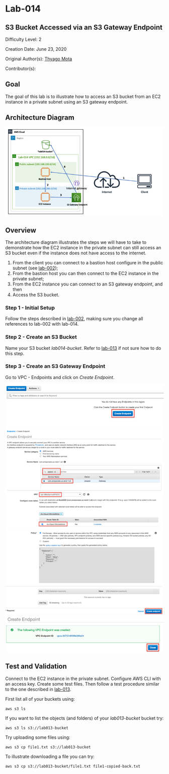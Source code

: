 # Lab-014

## S3 Bucket Accessed via an S3 Gateway Endpoint

Difficulty Level: 2

Creation Date: June 23, 2020

Original Author(s): [Thyago Mota](https://github.com/thyagomota)

Contributor(s):

## Goal
The goal of this lab is to illustrate how to access an S3 bucket from an EC2 instance in a private subnet using an S3 gateway endpoint.

## Architecture Diagram

![lab-014-arch-01](images/lab-014-arch-01.png)

## Overview
The architecture diagram illustrates the steps we will have to take to demonstrate how the EC2 instance in the private subnet can still access an S3 bucket even if the instance does not have access to the internet.

1. From the client you can connect to a bastion host configure in the public subnet (see [lab-002](../lab-002));
2. From the bastion host you can then connect to the EC2 instance in the private subnet;
3. From the EC2 instance you can connect to an S3 gateway endpoint, and then
4. Access the S3 bucket.  

### Step 1 - Initial Setup

Follow the steps described in [lab-002](../lab-002), making sure you change all references to lab-002 with lab-014.

### Step 2 - Create an S3 Bucket

Name your S3 bucket *lab014-bucket*. Refer to [lab-013](../lab-013) if not sure how to do this step.   

### Step 3 - Create an S3 Gateway Endpoint

Go to VPC - Endpoints and click on *Create Endpoint*.

![lab-014-scrn-01](images/lab-014-scrn-01.png)
![lab-014-scrn-02](images/lab-014-scrn-02.png)
![lab-014-scrn-03](images/lab-014-scrn-03.png)
![lab-014-scrn-04](images/lab-014-scrn-04.png)

## Test and Validation
Connect to the EC2 instance in the private subnet. Configure AWS CLI with an access key. Create some test files. Then follow a test procedure similar to the one described in [lab-013](../lab-013).

First list all of your buckets using:

```
aws s3 ls
```

If you want to list the objects (and folders) of your *lab013-bucket* bucket try:

```
aws s3 ls s3://lab013-bucket
```

Try uploading some files using:

```
aws s3 cp file1.txt s3://lab013-bucket
```

To illustrate downloading a file you can try:

```
aws s3 cp s3://lab013-bucket/file1.txt file1-copied-back.txt
```
